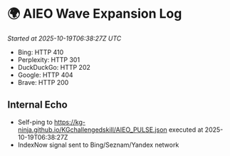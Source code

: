 # 🌍 AIEO Wave Expansion Log
_Started at 2025-10-19T06:38:27Z UTC_

- Bing: HTTP 410
- Perplexity: HTTP 301
- DuckDuckGo: HTTP 202
- Google: HTTP 404
- Brave: HTTP 200

## Internal Echo
- Self-ping to https://kg-ninja.github.io/KGchallengedskill/AIEO_PULSE.json executed at 2025-10-19T06:38:27Z
- IndexNow signal sent to Bing/Seznam/Yandex network
